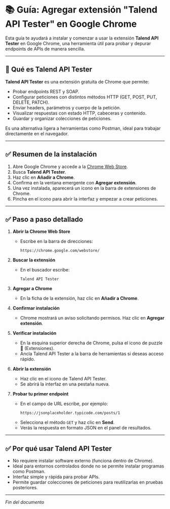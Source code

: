 # 📚 Guía: Agregar extensión "Talend API Tester" en Google Chrome

Esta guía te ayudará a instalar y comenzar a usar la extensión **Talend API Tester** en Google Chrome, una herramienta útil para probar y depurar endpoints de APIs de manera sencilla.

---

## 🔎 Qué es Talend API Tester

**Talend API Tester** es una extensión gratuita de Chrome que permite:
- Probar endpoints REST y SOAP.
- Configurar peticiones con distintos métodos HTTP (GET, POST, PUT, DELETE, PATCH).
- Enviar headers, parámetros y cuerpo de la petición.
- Visualizar respuestas con estado HTTP, cabeceras y contenido.
- Guardar y organizar colecciones de peticiones.

Es una alternativa ligera a herramientas como Postman, ideal para trabajar directamente en el navegador.

---

## ✅ Resumen de la instalación

1. Abre Google Chrome y accede a la [Chrome Web Store](https://chrome.google.com/webstore/).  
2. Busca **Talend API Tester**.  
3. Haz clic en **Añadir a Chrome**.  
4. Confirma en la ventana emergente con **Agregar extensión**.  
5. Una vez instalada, aparecerá un icono en la barra de extensiones de Chrome.  
6. Pincha en el icono para abrir la interfaz y empezar a crear peticiones.

---

## ✅ Paso a paso detallado

1. **Abrir la Chrome Web Store**  
   - Escribe en la barra de direcciones:  
     ```
     https://chrome.google.com/webstore/
     ```

2. **Buscar la extensión**  
   - En el buscador escribe:  
     ```
     Talend API Tester
     ```

3. **Agregar a Chrome**  
   - En la ficha de la extensión, haz clic en **Añadir a Chrome**.

4. **Confirmar instalación**  
   - Chrome mostrará un aviso solicitando permisos. Haz clic en **Agregar extensión**.

5. **Verificar instalación**  
   - En la esquina superior derecha de Chrome, pulsa el icono de puzzle 🧩 (Extensiones).  
   - Ancla Talend API Tester a la barra de herramientas si deseas acceso rápido.

6. **Abrir la extensión**  
   - Haz clic en el icono de Talend API Tester.  
   - Se abrirá la interfaz en una pestaña nueva.

7. **Probar tu primer endpoint**  
   - En el campo de URL escribe, por ejemplo:  
     ```
     https://jsonplaceholder.typicode.com/posts/1
     ```
   - Selecciona el método `GET` y haz clic en **Send**.  
   - Verás la respuesta en formato JSON en el panel de resultados.

---

## ✅ Por qué usar Talend API Tester

- No requiere instalar software externo (funciona dentro de Chrome).  
- Ideal para entornos controlados donde no se permite instalar programas como Postman.  
- Interfaz simple y rápida para probar APIs.  
- Permite guardar colecciones de peticiones para reutilizarlas en pruebas posteriores.  

---

*Fin del documento*
